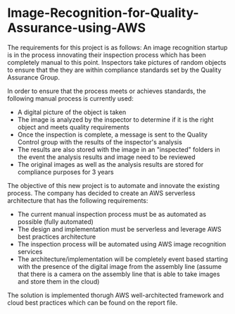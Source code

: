 # Image-Recognition-for-Quality-Assurance-using-AWS
The requirements for this project is as follows:
An image recognition startup is in the process innovating their inspection process which has been completely manual to this point. Inspectors take pictures of random objects to ensure that the they are within compliance standards set by the Quality Assurance Group.

In order to ensure that the process meets or achieves standards, the following manual process is currently used:

- A digital picture of the object is taken 
- The image is analyzed by the inspector to determine if it is the right object and meets quality requirements
- Once the inspection is complete, a message is sent to the Quality Control group with the results of the inspector's analysis
- The results are also stored with the image in an "inspected" folders in the event the analysis results and image need to be reviewed
- The original images as well as the analysis results are stored for compliance purposes for 3 years

The objective of this new project is to automate and innovate the existing process. The company has decided to create an AWS serverless architecture that has the following requirements:

- The current manual inspection process must be as automated as possible (fully automated)
- The design and implementation must be serverless and leverage AWS best practices architecture
- The inspection process will be automated using AWS image recognition services
- The architecture/implementation will be completely event based starting with the presence of the digital image from the assembly line (assume that there is a camera on the assembly line that is able to take images and store them in the cloud)

The solution is implemented thorugh AWS well-architected framework and cloud best practices which can be found on the report file.
